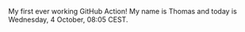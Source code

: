 My first ever working GitHub Action!
My name is Thomas and today is Wednesday, 4 October, 08:05 CEST. 
